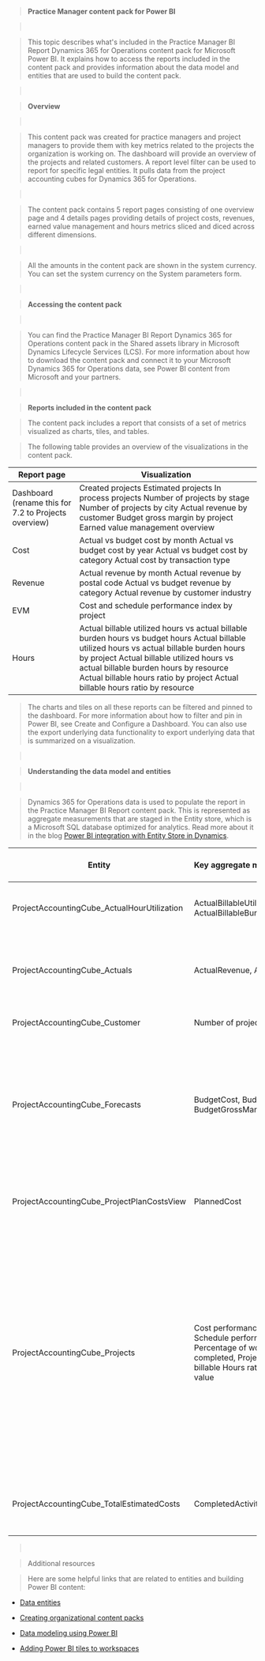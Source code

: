 >   **Practice Manager content pack for Power BI**

>    

>   This topic describes what's included in the Practice Manager BI Report
>   Dynamics 365 for Operations content pack for Microsoft Power BI. It explains
>   how to access the reports included in the content pack and provides
>   information about the data model and entities that are used to build the
>   content pack.

>    

>   **Overview**

>    

>   This content pack was created for practice managers and project managers to
>   provide them with key metrics related to the projects the organization is
>   working on. The dashboard will provide an overview of the projects and
>   related customers. A report level filter can be used to report for specific
>   legal entities. It pulls data from the project accounting cubes for Dynamics
>   365 for Operations.

>    

>   The content pack contains 5 report pages consisting of one overview page and
>   4 details pages providing details of project costs, revenues, earned value
>   management and hours metrics sliced and diced across different dimensions.

>    

>   All the amounts in the content pack are shown in the system currency. You
>   can set the system currency on the System parameters form.

>    

>   **Accessing the content pack**

>    

>   You can find the Practice Manager BI Report Dynamics 365 for Operations
>   content pack in the Shared assets library in Microsoft Dynamics Lifecycle
>   Services (LCS). For more information about how to download the content pack
>   and connect it to your Microsoft Dynamics 365 for Operations data, see Power
>   BI content from Microsoft and your partners.

>    

>   **Reports included in the content pack**

>   The content pack includes a report that consists of a set of metrics
>   visualized as charts, tiles, and tables.

>   The following table provides an overview of the visualizations in the
>   content pack.

| **Report page**                                      | **Visualization**                                                                                                                                                                                                                                                                                                  |
|------------------------------------------------------|--------------------------------------------------------------------------------------------------------------------------------------------------------------------------------------------------------------------------------------------------------------------------------------------------------------------|
| Dashboard (rename this for 7.2 to Projects overview) | Created projects Estimated projects In process projects Number of projects by stage Number of projects by city Actual revenue by customer Budget gross margin by project Earned value management overview                                                                                                          |
| Cost                                                 | Actual vs budget cost by month Actual vs budget cost by year Actual vs budget cost by category Actual cost by transaction type                                                                                                                                                                                     |
| Revenue                                              | Actual revenue by month Actual revenue by postal code Actual vs budget revenue by category Actual revenue by customer industry                                                                                                                                                                                     |
| EVM                                                  | Cost and schedule performance index by project                                                                                                                                                                                                                                                                     |
| Hours                                                | Actual billable utilized hours vs actual billable burden hours vs budget hours Actual billable utilized hours vs actual billable burden hours by project Actual billable utilized hours vs actual billable burden hours by resource Actual billable hours ratio by project Actual billable hours ratio by resource |

>   The charts and tiles on all these reports can be filtered and pinned to the
>   dashboard. For more information about how to filter and pin in Power BI, see
>   Create and Configure a Dashboard. You can also use the export underlying
>   data functionality to export underlying data that is summarized on a
>   visualization.

>    

>   **Understanding the data model and entities**

>    

>   Dynamics 365 for Operations data is used to populate the report in the
>   Practice Manager BI Report content pack. This is represented as aggregate
>   measurements that are staged in the Entity store, which is a Microsoft SQL
>   database optimized for analytics. Read more about it in the blog [Power BI
>   integration with Entity Store in
>   Dynamics](https://blogs.msdn.microsoft.com/dynamicsaxbi/2016/06/09/power-bi-integration-with-entity-store-in-dynamics-ax-7-may-update/).

| **Entity**                                   | **Key aggregate measurements**                                                                                                     | **Data source for Dynamics 365 for Operations** | **Field**                                                                                                                                                                                                                                                                                                                                                                                                                                                                                                                                                                                                                                                                                                                                                                                                                                                                                                                                               | **Description**                                                                                                                                                                                                                                                                                                                                                      |
|----------------------------------------------|------------------------------------------------------------------------------------------------------------------------------------|-------------------------------------------------|---------------------------------------------------------------------------------------------------------------------------------------------------------------------------------------------------------------------------------------------------------------------------------------------------------------------------------------------------------------------------------------------------------------------------------------------------------------------------------------------------------------------------------------------------------------------------------------------------------------------------------------------------------------------------------------------------------------------------------------------------------------------------------------------------------------------------------------------------------------------------------------------------------------------------------------------------------|----------------------------------------------------------------------------------------------------------------------------------------------------------------------------------------------------------------------------------------------------------------------------------------------------------------------------------------------------------------------|
| ProjectAccountingCube\_ActualHourUtilization | ActualBillableUtilizedHours, ActualBillableBurdenHours,                                                                            | ProjEmplTrans                                   | Sum(ActualUtilizationBillableRate), Sum(ActualBurdenBillableRate)                                                                                                                                                                                                                                                                                                                                                                                                                                                                                                                                                                                                                                                                                                                                                                                                                                                                                       | Total of actual billable utilized hours, Total of actual burden rate                                                                                                                                                                                                                                                                                                 |
| ProjectAccountingCube\_Actuals               | ActualRevenue, ActualCost,                                                                                                         | ProjTransPosting                                | Sum(ActualRevenue), Sum(ActualCost)                                                                                                                                                                                                                                                                                                                                                                                                                                                                                                                                                                                                                                                                                                                                                                                                                                                                                                                     | Total of posted revenue for all transaction types, Total of posted cost for all transaction types                                                                                                                                                                                                                                                                    |
| ProjectAccountingCube\_Customer              | Number of projects                                                                                                                 | CustTable                                       | COUNTA(ProjectAccountingCube\_Projects[PROJECTS])                                                                                                                                                                                                                                                                                                                                                                                                                                                                                                                                                                                                                                                                                                                                                                                                                                                                                                       | Count of available Projects                                                                                                                                                                                                                                                                                                                                          |
| ProjectAccountingCube\_Forecasts             | BudgetCost, BudgetRevenue, BudgetGrossMargin                                                                                       | ProjTransBudget                                 | Sum(BudgetCost), Sum(BudgetRevenue), Sum(BudgetGrossMargin)                                                                                                                                                                                                                                                                                                                                                                                                                                                                                                                                                                                                                                                                                                                                                                                                                                                                                             | Total of forecasted cost for all transaction types, Total of forecast accrued/invoiced revenue, Difference between sum of total forecast revenue and sum of total forecast cost                                                                                                                                                                                      |
| ProjectAccountingCube\_ProjectPlanCostsView  | PlannedCost                                                                                                                        | Project                                         | Sum(SumOfTotalCostPrice)                                                                                                                                                                                                                                                                                                                                                                                                                                                                                                                                                                                                                                                                                                                                                                                                                                                                                                                                | Total cost price in estimates for all project transaction types with planned tasks                                                                                                                                                                                                                                                                                   |
| ProjectAccountingCube\_Projects              | Cost performance index, Schedule performance index, Percentage of work completed, Project actual billable Hours ratio Earned value | Project                                         | ProjectAccountingCube\_Projects[Earned value] / ProjectAccountingCube\_Projects[Total actual cost of completed tasks], ProjectAccountingCube\_Projects[Earned value] / ProjectAccountingCube\_Projects[Total planned cost of completed tasks], Percentage of work completed = ProjectAccountingCube\_Projects[Total actual cost of completed tasks] / (ProjectAccountingCube\_Projects[Total actual cost of completed tasks] + ProjectAccountingCube\_Projects[Total planned cost of project] - ProjectAccountingCube\_Projects[Total planned cost of completed tasks]), ProjectAccountingCube\_Projects[Project total actual billable utilized hours] / (ProjectAccountingCube\_Projects[Project total actual billable utilized hours] + ProjectAccountingCube\_Projects[Project total actual billable burden hours]), ProjectAccountingCube\_Projects[Total planned cost of project] \* ProjectAccountingCube\_Projects[Percentage of work completed] | Calculation of total earned value divided by total actual cost, Calculation of total earned value divided by total planned cost Total percentage of completed work based off total actual cost of completed task and planned cost of the project Total actual billable hours based on utilized + burden, Total planned cost multiply by percentage of completed work |
| ProjectAccountingCube\_TotalEstimatedCosts   | CompletedActivityPlannedCost                                                                                                       | ProjTable                                       | Sum(TotalCostPrice)                                                                                                                                                                                                                                                                                                                                                                                                                                                                                                                                                                                                                                                                                                                                                                                                                                                                                                                                     | Total cost price in estimates for all project transaction types with completed tasks                                                                                                                                                                                                                                                                                 |

>    

>   Additional resources

>   Here are some helpful links that are related to entities and building Power
>   BI content:

-   [Data entities](https://ax.help.dynamics.com/en/wiki/data-entities/)

-   [Creating organizational content
    packs](https://powerbi.microsoft.com/en-us/documentation/powerbi-service-organizational-content-packs-introduction/)

-   [Data modeling using Power
    BI](https://powerbi.microsoft.com/en-us/guided-learning/powerbi-learning-2-1-intro-modeling-data)

-   [Adding Power BI tiles to
    workspaces](http://ax.help.dynamics.com/en/wiki/configuring-powerbi-integration/)

